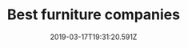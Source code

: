 ---
title: Best furniture companies
date: 2019-03-17T19:31:20.591Z
brands: []
headerLinks:
  - href: www.luisball.com
    image: /img/external-content.duckduckgo.png
    title: about
footerLinks:
  - href: www.luisball.com
    image: /img/external-content.duckduckgo.png
    title: about
styles:
  - class: headerContainer
    rule: backgroundColor
    value: white
---